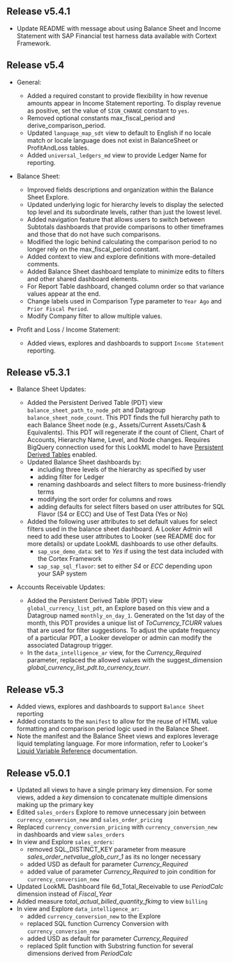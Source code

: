 ## Release v5.4.1
* Update README with message about using Balance Sheet and Income Statement with SAP Financial test harness data available with Cortext Framework.

## Release v5.4
* General:
  * Added a required constant to provide flexibility in how revenue amounts appear in Income Statement reporting. To display revenue as positive, set the value of `SIGN_CHANGE` constant to `yes`.
  * Removed optional constants max_fiscal_period and derive_comparison_period.
  * Updated `language_map_sdt` view to default to English if no locale match or locale language does not exist in BalanceSheet or ProfitAndLoss tables.
  * Added `universal_ledgers_md` view to provide Ledger Name for reporting.

* Balance Sheet:
  * Improved fields descriptions and organization within the Balance Sheet Explore.
  * Updated underlying logic for hierarchy levels to display the selected top level and its subordinate levels, rather than just the lowest level.
  * Added navigation feature that allows users to switch between Subtotals dashboards that provide comparisons to other timeframes and those that do not have such comparisons.
  * Modified the logic behind calculating the comparison period to no longer rely on the max_fiscal_period constant.
  * Added context to view and explore definitions with more-detailed comments.
  * Added Balance Sheet dashboard template to minimize edits to filters and other shared dashboard elements.
  * For Report Table dashboard, changed column order so that variance values appear at the end.
  * Change labels used in Comparison Type parameter to `Year Ago` and `Prior Fiscal Period`.
  * Modify Company filter to allow multiple values.

* Profit and Loss / Income Statement:
  * Added views, explores and dashboards to support `Income Statement` reporting.

## Release v5.3.1
* Balance Sheet Updates:
  * Added the Persistent Derived Table (PDT) view `balance_sheet_path_to_node_pdt` and Datagroup `balance_sheet_node_count`. This PDT finds the full hierarchy path to each Balance Sheet node (e.g., Assets/Current Assets/Cash & Equivalents). This PDT will regenerate if the count of Client, Chart of Accounts, Hierarchy Name, Level, and Node changes. Requires BigQuery connection used for this LookML model to have [Persistent Derived Tables](https://cloud.google.com/looker/docs/db-config-google-bigquery#persistent-derived-tables-on-a-connection) enabled.
  * Updated Balance Sheet dashboards by:
    *   including three levels of the hierarchy as specified by user
    *   adding filter for Ledger
    *   renaming dashboards and select filters to more business-friendly terms
    *   modifying the sort order for columns and rows
    *   adding defaults for select filters based on user attributes for SQL Flavor (S4 or ECC) and Use of Test Data (Yes or No)
  * Added the following user attributes to set default values for select filters used in the balance sheet dashboard. A Looker Admin will need to add these user attributes to Looker (see README doc for more details) or update LookML dashboards to use other defaults.
    *   `sap_use_demo_data`: set to _Yes_ if using the test data included with the Cortex Framework
    *   `sap_sap_sql_flavor`: set to either _S4_ or _ECC_ depending upon your SAP system

* Accounts Receivable Updates:
  * Added the Persistent Derived Table (PDT) view `global_currency_list_pdt`, an Explore based on this view and a Datagroup named `monthly_on_day_1`. Generated on the 1st day of the month, this PDT provides a unique list of _ToCurrency_TCURR_ values that are used for filter suggestions. To adjust the update frequency of a particular PDT, a Looker developer or admin can modify the associated Datagroup trigger.
  * In the `data_intelligence_ar` view, for the _Currency_Required_ parameter, replaced the allowed values with the suggest_dimension _global_currency_list_pdt.to_currency_tcurr_.

## Release v5.3
* Added views, explores and dashboards to support `Balance Sheet` reporting
* Added constants to the `manifest` to allow for the reuse of HTML value formatting and comparison period logic used in the Balance Sheet.
* Note the manifest and the Balance Sheet views and explores leverage liquid templating language. For more information, refer to Looker's [Liquid Variable Reference](https://cloud.google.com/looker/docs/liquid-variable-reference) documentation.


## Release v5.0.1
* Updated all views to have a single primary key dimension. For some views, added a _key_ dimension to concatenate multiple dimensions making up the primary key
* Edited `sales_orders` Explore to remove unnecessary join between `currency_conversion_new` and `sales_order_pricing`
* Replaced `currency_conversion_pricing` with `currency_conversion_new ` in dashboards and view `sales_orders`
* In view and Explore `sales_orders`:
  *   removed SQL_DISTINCT_KEY parameter from measure _sales_order_netvalue_glob_curr_1_ as its no longer necessary
  *   added USD as default for parameter _Currency_Required_
  *   added value of parameter _Currency_Required_ to join condition for `currency_conversion_new`
* Updated LookML Dashboard file 6d_Total_Receivable to use _PeriodCalc_ dimension instead of _Fiscal_Year_
* Added measure _total_actual_billed_quantity_fkimg_ to view `billing`
* In view and Explore `data_intelligence_ar`:
    *  added `currency_conversion_new` to the Explore
    *  replaced SQL function Currency Conversion with `currency_conversion_new`
    *  added USD as default for parameter _Currency_Required_
    *  replaced Split function with Substring function for several dimensions derived from _PeriodCalc_
